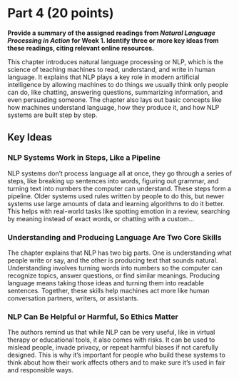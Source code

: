 # Part 4 (20 points)

**Provide a summary of the assigned readings from *Natural Language Processing in Action* for Week 1. Identify three or more key ideas from these readings, citing relevant online resources.**

This chapter introduces natural language processing or NLP, which is the science of teaching machines to read, understand, and write in human language. It explains that NLP plays a key role in modern artificial intelligence by allowing machines to do things we usually think only people can do, like chatting, answering questions, summarizing information, and even persuading someone. The chapter also lays out basic concepts like how machines understand language, how they produce it, and how NLP systems are built step by step.

## Key Ideas

### NLP Systems Work in Steps, Like a Pipeline
NLP systems don’t process language all at once, they go through a series of steps, like breaking up sentences into words, figuring out grammar, and turning text into numbers the computer can understand. These steps form a pipeline. Older systems used rules written by people to do this, but newer systems use large amounts of data and learning algorithms to do it better. This helps with real-world tasks like spotting emotion in a review, searching by meaning instead of exact words, or chatting with a custom...

### Understanding and Producing Language Are Two Core Skills
The chapter explains that NLP has two big parts. One is understanding what people write or say, and the other is producing text that sounds natural. Understanding involves turning words into numbers so the computer can recognize topics, answer questions, or find similar meanings. Producing language means taking those ideas and turning them into readable sentences. Together, these skills help machines act more like human conversation partners, writers, or assistants.

### NLP Can Be Helpful or Harmful, So Ethics Matter
The authors remind us that while NLP can be very useful, like in virtual therapy or educational tools, it also comes with risks. It can be used to mislead people, invade privacy, or repeat harmful biases if not carefully designed. This is why it’s important for people who build these systems to think about how their work affects others and to make sure it’s used in fair and responsible ways.
